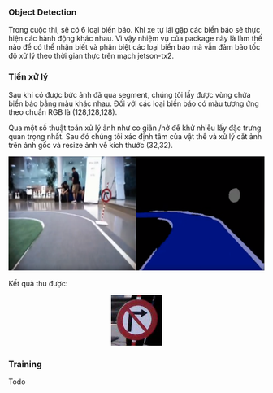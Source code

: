 ### Object Detection
Trong cuộc thi, sẽ có 6 loại biển báo. Khi xe tự lái gặp các biển báo sẽ thực hiện các hành động khác nhau. 
Vì vậy nhiệm vụ của package này là làm thế nào để có thể nhận biết và phân biệt các loại biển báo mà vẫn đảm bảo tốc độ xử lý theo thời gian thực trên mạch jetson-tx2. 

### Tiền xử lý
Sau khi có được bức ảnh đã qua segment, chúng tôi lấy được vùng chứa biển báo bằng màu khác nhau. Đối với các loại biển báo có  màu tương ứng theo chuẩn RGB là (128,128,128). 

Qua một số thuật toán xử  lý ảnh như co giãn /nở để khử nhiễu lấy đặc trưng quan trọng nhất. Sau đó chúng tôi xác định tâm của vật thể  và xử lý cắt ảnh trên ảnh gốc và resize ảnh về kích thước (32,32).

<center>
<img src="../media/sign_segment.png" alt="Cover"/>
</center>

Kết quả thu được:
<center>
<img src="../media/sign_original.png" alt="Cover"/>
</center>

### Training 
Todo 

